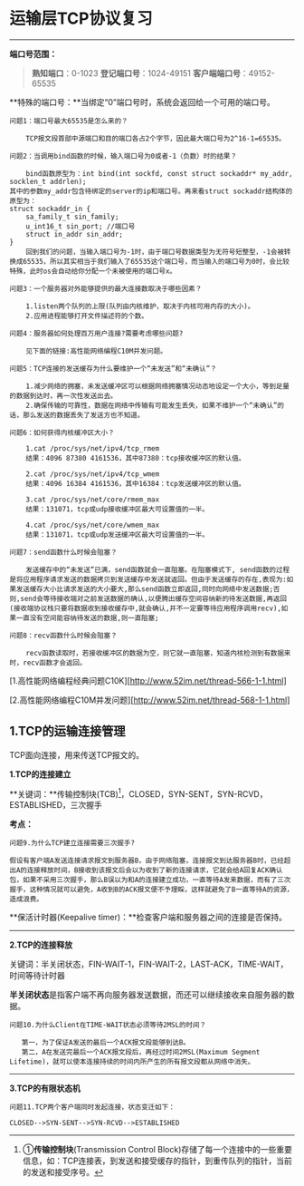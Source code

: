 # 运输层TCP协议复习

---

**端口号范围：**

> **熟知端口**：0-1023
> **登记端口号**：1024-49151
> **客户端端口号**：49152-65535

**特殊的端口号：**当绑定“0”端口号时，系统会返回给一个可用的端口号。

``` 
问题1：端口号最大65535是怎么来的？

	TCP报文段首部中源端口和目的端口各占2个字节，因此最大端口号为2^16-1=65535。

问题2：当调用bind函数的时候，输入端口号为0或者-1（负数）时的结果？

	bind函数原型为：int bind(int sockfd, const struct sockaddr* my_addr, socklen_t addrlen);
其中的参数my_addr包含待绑定的server的ip和端口号。再来看struct sockaddr结构体的原型为：
struct sockaddr_in {
  	sa_family_t sin_family;
  	u_int16_t sin_port;	//端口号
  	struct in_addr sin_addr;
}
	回到我们的问题，当输入端口号为-1时，由于端口号数据类型为无符号短整型，-1会被转换成65535，所以其实相当于我们输入了65535这个端口号，而当输入的端口号为0时，会比较特殊，此时os会自动给你分配一个未被使用的端口号x。

问题3：一个服务器对外能够提供的最大连接数取决于哪些因素？

    1.listen两个队列的上限(队列由内核维护，取决于内核可用内存的大小)。
    2.应用进程能够打开文件描述符的个数。

问题4：服务器如何处理百万用户连接?需要考虑哪些问题?
	
	见下面的链接:高性能网络编程C10M并发问题。

问题5：TCP连接的发送缓存为什么要维护一个“未发送”和“未确认”？

 	1.减少网络的拥塞，未发送缓冲区可以根据网络拥塞情况动态地设定一个大小，等到足量的数据到达时，再一次性发送出去。
	2.确保传输的可靠性，数据在网络中传输有可能发生丢失，如果不维护一个“未确认”的话，那么发送的数据丢失了发送方也不知道。
  
问题6：如何获得内核缓冲区大小？

	1.cat /proc/sys/net/ipv4/tcp_rmem
	结果：4096 87380 4161536，其中87380：tcp接收缓冲区的默认值。
	
	2.cat /proc/sys/net/ipv4/tcp_wmem
	结果：4096 16384 4161536，其中16384：tcp发送缓冲区的默认值。
    
	3.cat /proc/sys/net/core/rmem_max
	结果：131071，tcp或udp接收缓冲区最大可设置值的一半。
	
	4.cat /proc/sys/net/core/wmem_max
	结果：131071，tcp或udp发送缓冲区最大可设置值的一半。

问题7：send函数什么时候会阻塞？

	发送缓存中的“未发送”已满，send函数就会一直阻塞。在阻塞模式下, send函数的过程是将应用程序请求发送的数据拷贝到发送缓存中发送就返回。但由于发送缓存的存在,表现为:如果发送缓存大小比请求发送的大小要大,那么send函数立即返回,同时向网络中发送数据;否则,send会等待接收端对之前发送数据的确认,以便腾出缓存空间容纳新的待发送数据,再返回(接收端协议栈只要将数据收到接收缓存中,就会确认,并不一定要等待应用程序调用recv),如果一直没有空间能容纳待发送的数据,则一直阻塞;

问题8：recv函数什么时候会阻塞？

	recv函数读取时，若接收缓冲区的数据为空，则它就一直阻塞，知道内核检测到有数据来时，recv函数才会返回。
```

[1.高性能网络编程经典问题C10K][http://www.52im.net/thread-566-1-1.html]

[2.高性能网络编程C10M并发问题][http://www.52im.net/thread-568-1-1.html]

## 1.TCP的运输连接管理

TCP面向连接，用来传送TCP报文的。

**1.TCP的连接建立**

**关键词：**传输控制块(TCB)[^1]，CLOSED，SYN-SENT，SYN-RCVD，ESTABLISHED，三次握手

**考点：**
```
问题9.为什么TCP建立连接需要三次握手?

假设有客户端A发送连接请求报文到服务器B，由于网络阻塞，连接报文到达服务器B时，已经超出A的连接释放时间，B接收到该报文后会以为收到了新的连接请求，它就会给A回复ACK确认包，如果不采用三次握手，那么B误以为和A的连接建立成功，一直等待A发来数据，而有了三次握手，这种情况就可以避免，A收到B的ACK报文便不予理睬，这样就避免了B一直等待A的资源，造成浪费。
```
**保活计时器(Keepalive timer)：**检查客户端和服务器之间的连接是否保持。

---

**2.TCP的连接释放**

关键词：半关闭状态，FIN-WAIT-1，FIN-WAIT-2，LAST-ACK，TIME-WAIT，时间等待计时器

**半关闭状态**是指客户端不再向服务器发送数据，而还可以继续接收来自服务器的数据。

```
问题10.为什么Client在TIME-WAIT状态必须等待2MSL的时间？

   第一，为了保证A发送的最后一个ACK报文段能够到达B。
   第二，A在发送完最后一个ACK报文段后，再经过时间2MSL(Maximum Segment Lifetime)，就可以使本连接持续的时间内所产生的所有报文段都从网络中消失。
```
---
**3.TCP的有限状态机**

```
问题11.TCP两个客户端同时发起连接，状态变迁如下：

CLOSED-->SYN-SENT-->SYN-RCVD-->ESTABLISHED
```
[^1]: ①**传输控制块**(Transmission Control Block)存储了每一个连接中的一些重要信息，如：TCP连接表，到发送和接受缓存的指针，到重传队列的指针，当前的发送和接受序号。